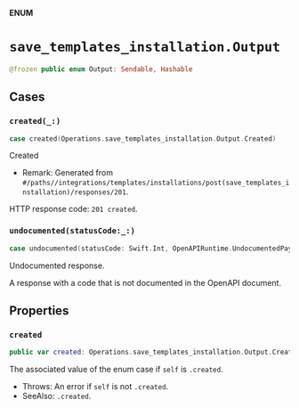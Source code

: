 **ENUM**

# `save_templates_installation.Output`

```swift
@frozen public enum Output: Sendable, Hashable
```

## Cases
### `created(_:)`

```swift
case created(Operations.save_templates_installation.Output.Created)
```

Created

- Remark: Generated from `#/paths//integrations/templates/installations/post(save_templates_installation)/responses/201`.

HTTP response code: `201 created`.

### `undocumented(statusCode:_:)`

```swift
case undocumented(statusCode: Swift.Int, OpenAPIRuntime.UndocumentedPayload)
```

Undocumented response.

A response with a code that is not documented in the OpenAPI document.

## Properties
### `created`

```swift
public var created: Operations.save_templates_installation.Output.Created
```

The associated value of the enum case if `self` is `.created`.

- Throws: An error if `self` is not `.created`.
- SeeAlso: `.created`.
